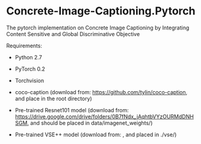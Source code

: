 # Concrete-Image-Captioning.Pytorch
The pytorch implementation on Concrete Image Captioning by Integrating Content Sensitive and Global Discriminative Objective

Requirements:
- Python 2.7
- PyTorch 0.2
- Torchvision
- coco-caption (download from: https://github.com/tylin/coco-caption, and place in the root directory)
- Pre-trained Resnet101 model (download from: https://drive.google.com/drive/folders/0B7fNdx_jAqhtbVYzOURMdDNHSGM, and should be placed in data/imagenet_weights/)

- Pre-trained VSE++ model (download from: , and placed in ./vse/)
